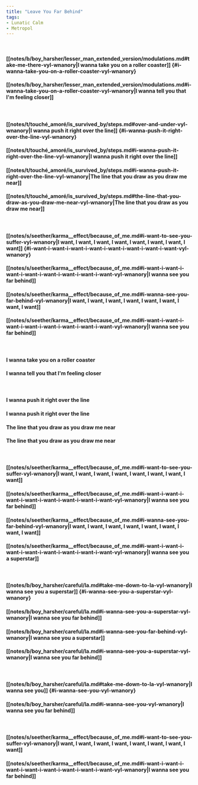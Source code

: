 ```yaml
---
title: "Leave You Far Behind"
tags:
- Lunatic Calm
- Metropol
---
```

&nbsp;
#### [[notes/b/boy_harsher/lesser_man_extended_version/modulations.md#take-me-there-vyl-wnanory|I wanna take you on a roller coaster]] {#i-wanna-take-you-on-a-roller-coaster-vyl-wnanory}
#### [[notes/b/boy_harsher/lesser_man_extended_version/modulations.md#i-wanna-take-you-on-a-roller-coaster-vyl-wnanory|I wanna tell you that I'm feeling closer]]
&nbsp;
#### [[notes/t/touché_amoré/is_survived_by/steps.md#over-and-under-vyl-wnanory|I wanna push it right over the line]] {#i-wanna-push-it-right-over-the-line-vyl-wnanory}
#### [[notes/t/touché_amoré/is_survived_by/steps.md#i-wanna-push-it-right-over-the-line-vyl-wnanory|I wanna push it right over the line]]
#### [[notes/t/touché_amoré/is_survived_by/steps.md#i-wanna-push-it-right-over-the-line-vyl-wnanory|The line that you draw as you draw me near]]
#### [[notes/t/touché_amoré/is_survived_by/steps.md#the-line-that-you-draw-as-you-draw-me-near-vyl-wnanory|The line that you draw as you draw me near]]
&nbsp;
#### [[notes/s/seether/karma__effect/because_of_me.md#i-want-to-see-you-suffer-vyl-wnanory|I want, I want, I want, I want, I want, I want, I want, I want]] {#i-want-i-want-i-want-i-want-i-want-i-want-i-want-i-want-vyl-wnanory}
#### [[notes/s/seether/karma__effect/because_of_me.md#i-want-i-want-i-want-i-want-i-want-i-want-i-want-i-want-vyl-wnanory|I wanna see you far behind]]
#### [[notes/s/seether/karma__effect/because_of_me.md#i-wanna-see-you-far-behind-vyl-wnanory|I want, I want, I want, I want, I want, I want, I want, I want]]
#### [[notes/s/seether/karma__effect/because_of_me.md#i-want-i-want-i-want-i-want-i-want-i-want-i-want-i-want-vyl-wnanory|I wanna see you far behind]]
&nbsp;
#### I wanna take you on a roller coaster
#### I wanna tell you that I'm feeling closer
&nbsp;
#### I wanna push it right over the line
#### I wanna push it right over the line
#### The line that you draw as you draw me near
#### The line that you draw as you draw me near
&nbsp;
#### [[notes/s/seether/karma__effect/because_of_me.md#i-want-to-see-you-suffer-vyl-wnanory|I want, I want, I want, I want, I want, I want, I want, I want]]
#### [[notes/s/seether/karma__effect/because_of_me.md#i-want-i-want-i-want-i-want-i-want-i-want-i-want-i-want-vyl-wnanory|I wanna see you far behind]]
#### [[notes/s/seether/karma__effect/because_of_me.md#i-wanna-see-you-far-behind-vyl-wnanory|I want, I want, I want, I want, I want, I want, I want, I want]]
#### [[notes/s/seether/karma__effect/because_of_me.md#i-want-i-want-i-want-i-want-i-want-i-want-i-want-i-want-vyl-wnanory|I wanna see you a superstar]]
&nbsp;
#### [[notes/b/boy_harsher/careful/la.md#take-me-down-to-la-vyl-wnanory|I wanna see you a superstar]] {#i-wanna-see-you-a-superstar-vyl-wnanory}
#### [[notes/b/boy_harsher/careful/la.md#i-wanna-see-you-a-superstar-vyl-wnanory|I wanna see you far behind]]
#### [[notes/b/boy_harsher/careful/la.md#i-wanna-see-you-far-behind-vyl-wnanory|I wanna see you a superstar]]
#### [[notes/b/boy_harsher/careful/la.md#i-wanna-see-you-a-superstar-vyl-wnanory|I wanna see you far behind]]
&nbsp;
#### [[notes/b/boy_harsher/careful/la.md#take-me-down-to-la-vyl-wnanory|I wanna see you]] {#i-wanna-see-you-vyl-wnanory}
#### [[notes/b/boy_harsher/careful/la.md#i-wanna-see-you-vyl-wnanory|I wanna see you far behind]]
&nbsp;
#### [[notes/s/seether/karma__effect/because_of_me.md#i-want-to-see-you-suffer-vyl-wnanory|I want, I want, I want, I want, I want, I want, I want, I want]]
#### [[notes/s/seether/karma__effect/because_of_me.md#i-want-i-want-i-want-i-want-i-want-i-want-i-want-i-want-vyl-wnanory|I wanna see you far behind]]
